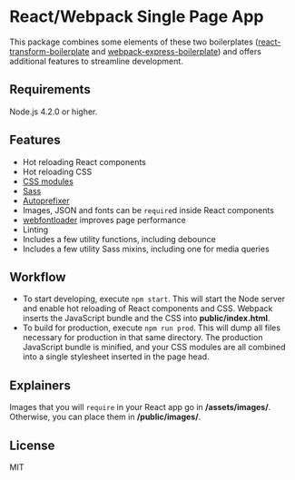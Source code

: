 # React/Webpack Single Page App
This package combines some elements of these two boilerplates ([react-transform-boilerplate](https://github.com/gaearon/react-transform-boilerplate) and [webpack-express-boilerplate](https://github.com/christianalfoni/webpack-express-boilerplate)) and offers additional features to streamline development.

## Requirements
Node.js 4.2.0 or higher.

## Features
+ Hot reloading React components
+ Hot reloading CSS
+ [CSS modules](http://glenmaddern.com/articles/css-modules)
+ [Sass](http://sass-lang.com/)
+ [Autoprefixer](https://github.com/postcss/autoprefixer)
+ Images, JSON and fonts can be `require`d inside React components
+ [webfontloader](https://github.com/typekit/webfontloader) improves page performance
+ Linting
+ Includes a few utility functions, including debounce
+ Includes a few utility Sass mixins, including one for media queries

## Workflow
+ To start developing, execute `npm start`. This will start the Node server and enable hot reloading of React components and CSS. Webpack inserts the JavaScript bundle and the CSS into **public/index.html**.
+ To build for production, execute `npm run prod`. This will dump all files necessary for production in that same directory. The production JavaScript bundle is minified, and your CSS modules are all combined into a single stylesheet inserted in the page head.

## Explainers
Images that you will `require` in your React app go in **/assets/images/**. Otherwise, you can place them in **/public/images/**.

## License
MIT